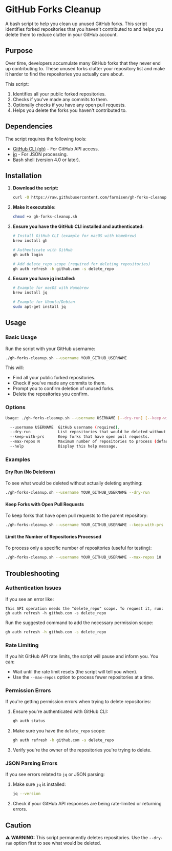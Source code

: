 # GitHub Forks Cleanup

A bash script to help you clean up unused GitHub forks. This script identifies forked repositories that you haven't contributed to and helps you delete them to reduce clutter in your GitHub account.

## Purpose

Over time, developers accumulate many GitHub forks that they never end up contributing to. These unused forks clutter your repository list and make it harder to find the repositories you actually care about.

This script:

1. Identifies all your public forked repositories.
2. Checks if you've made any commits to them.
3. Optionally checks if you have any open pull requests.
4. Helps you delete the forks you haven't contributed to.

## Dependencies

The script requires the following tools:

- [GitHub CLI (gh)](https://cli.github.com/) - For GitHub API access.
- [jq](https://stedolan.github.io/jq/) - For JSON processing.
- Bash shell (version 4.0 or later).

## Installation

1. **Download the script:**

   ```bash
   curl -O https://raw.githubusercontent.com/farmisen/gh-forks-cleanup/main/gh-forks-cleanup.sh
   ```

2. **Make it executable:**

   ```bash
   chmod +x gh-forks-cleanup.sh
   ```

3. **Ensure you have the GitHub CLI installed and authenticated:**

   ```bash
   # Install GitHub CLI (example for macOS with Homebrew)
   brew install gh

   # Authenticate with GitHub
   gh auth login

   # Add delete_repo scope (required for deleting repositories)
   gh auth refresh -h github.com -s delete_repo
   ```

4. **Ensure you have jq installed:**

   ```bash
   # Example for macOS with Homebrew
   brew install jq

   # Example for Ubuntu/Debian
   sudo apt-get install jq
   ```

## Usage

### Basic Usage

Run the script with your GitHub username:

```bash
./gh-forks-cleanup.sh --username YOUR_GITHUB_USERNAME
```

This will:

- Find all your public forked repositories.
- Check if you've made any commits to them.
- Prompt you to confirm deletion of unused forks.
- Delete the repositories you confirm.

### Options

```bash
Usage: ./gh-forks-cleanup.sh --username USERNAME [--dry-run] [--keep-with-prs] [--max-repos N]

  --username USERNAME  GitHub username (required).
  --dry-run            List repositories that would be deleted without actually deleting them.
  --keep-with-prs      Keep forks that have open pull requests.
  --max-repos N        Maximum number of repositories to process (default: all).
  --help               Display this help message.
```

### Examples

#### Dry Run (No Deletions)

To see what would be deleted without actually deleting anything:

```bash
./gh-forks-cleanup.sh --username YOUR_GITHUB_USERNAME --dry-run
```

#### Keep Forks with Open Pull Requests

To keep forks that have open pull requests to the parent repository:

```bash
./gh-forks-cleanup.sh --username YOUR_GITHUB_USERNAME --keep-with-prs
```

#### Limit the Number of Repositories Processed

To process only a specific number of repositories (useful for testing):

```bash
./gh-forks-cleanup.sh --username YOUR_GITHUB_USERNAME --max-repos 10
```

## Troubleshooting

### Authentication Issues

If you see an error like:

```
This API operation needs the "delete_repo" scope. To request it, run: gh auth refresh -h github.com -s delete_repo
```

Run the suggested command to add the necessary permission scope:

```bash
gh auth refresh -h github.com -s delete_repo
```

### Rate Limiting

If you hit GitHub API rate limits, the script will pause and inform you. You can:

- Wait until the rate limit resets (the script will tell you when).
- Use the `--max-repos` option to process fewer repositories at a time.

### Permission Errors

If you're getting permission errors when trying to delete repositories:

1. Ensure you're authenticated with GitHub CLI:
   ```bash
   gh auth status
   ```
2. Make sure you have the `delete_repo` scope:
   ```bash
   gh auth refresh -h github.com -s delete_repo
   ```
3. Verify you're the owner of the repositories you're trying to delete.

### JSON Parsing Errors

If you see errors related to `jq` or JSON parsing:

1. Make sure `jq` is installed:
   ```bash
   jq --version
   ```
2. Check if your GitHub API responses are being rate-limited or returning errors.

## Caution

⚠️ **WARNING:** This script permanently deletes repositories. Use the `--dry-run` option first to see what would be deleted.
